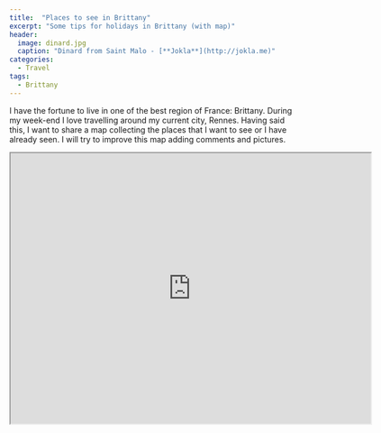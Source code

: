 ```yaml
---
title:  "Places to see in Brittany"
excerpt: "Some tips for holidays in Brittany (with map)"
header:
  image: dinard.jpg
  caption: "Dinard from Saint Malo - [**Jokla**](http://jokla.me)"
categories: 
  - Travel
tags:
  - Brittany
---
```


I have the fortune to live in one of the best region of France: Brittany. During my week-end I love travelling around my current city, Rennes. Having said this, I want to share a map collecting the places that I want to see or I have already seen.
I will try to improve this map adding comments and pictures. 

<iframe src="https://mapsengine.google.com/map/embed?mid=z_K4lDOSEk7c.kzlVNHXYev4g" width="640" height="480"></iframe>